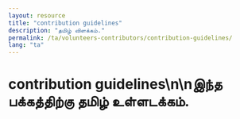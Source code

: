 ```yaml
---
layout: resource
title: "contribution guidelines"
description: "தமிழ் விளக்கம்."
permalink: /ta/volunteers-contributors/contribution-guidelines/
lang: "ta"
---
```


# contribution guidelines\n\nஇந்த பக்கத்திற்கு தமிழ் உள்ளடக்கம்.
